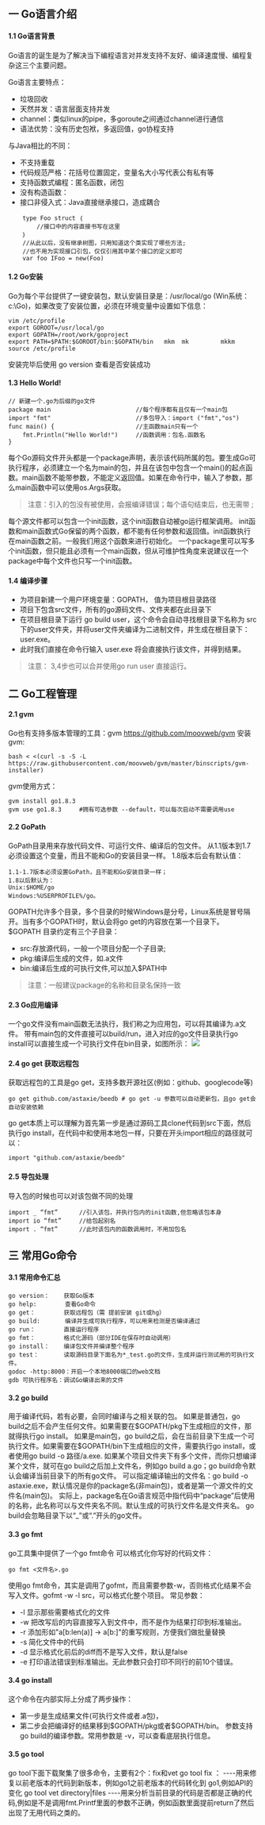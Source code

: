 ## 一 Go语言介绍

####  1.1 Go语言背景

Go语言的诞生是为了解决当下编程语言对并发支持不友好、编译速度慢、编程复杂这三个主要问题。

Go语言主要特点：

 - 垃圾回收
 - 天然并发：语言层面支持并发
 - channel：类似linux的pipe，多goroute之间通过channel进行通信
 - 语法优势：没有历史包袱，多返回值，go协程支持

与Java相比的不同：
- 不支持重载
- 代码规范严格：花括号位置固定，变量名大小写代表公有私有等
- 支持函数式编程：匿名函数，闭包
- 没有构造函数：
- 接口非侵入式：Java直接继承接口，造成耦合
```
    type Foo struct ｛		
        //接口中的内容直接书写在这里
    ｝
    //从此以后，没有继承树图，只用知道这个类实现了哪些方法;
    //也不用为实现接口引包，仅仅引用其中某个接口的定义即可
    var foo IFoo = new(Foo)   
```

#### 1.2 Go安装

Go为每个平台提供了一键安装包，默认安装目录是：/usr/local/go (Win系统：c:\Go)，如果改变了安装位置，必须在环境变量中设置如下信息：
```
vim /etc/profile
export GOROOT=/usr/local/go
export GOPATH=/root/work/goproject
export PATH=$PATH:$GOROOT/bin:$GOPATH/bin   mkm  mk         mkkm
​source /etc/profile 
```
​安装完毕后使用 go version 查看是否安装成功
#### 1.3 Hello World!
```
// 新建一个.go为后缀的go文件
package main                        //每个程序都有且仅有一个main包
import "fmt"                        //多包导入：import ("fmt","os")
func main() {                       //主函数main只有一个
    fmt.Println("Hello World!")     //函数调用：包名.函数名
}
```
每个Go源码文件开头都是一个package声明，表示该代码所属的包。要生成Go可执行程序，必须建立一个名为main的包，并且在该包中包含一个main()的起点函数。main函数不能带参数，不能定义返回值。如果在命令行中，输入了参数，那么main函数中可以使用os.Args获取。
>注意：引入的包没有被使用，会报编译错误；每个语句结束后，也无需带 ;

每个源文件都可以包含一个init函数，这个init函数自动被go运行框架调用。
init函数和main函数式Go保留的两个函数，都不能有任何参数和返回值。init函数执行在main函数之前。一般我们用这个函数来进行初始化。
一个package里可以写多个init函数，但只能且必须有一个main函数，但从可维护性角度来说建议在一个package中每个文件也只写一个init函数。
#### 1.4 编译步骤
- 为项目新建一个用户环境变量：GOPATH， 值为项目根目录路径
- 项目下包含src文件，所有的go源码文件、文件夹都在此目录下
- 在项目根目录下运行 go build user，这个命令会自动寻找根目录下名称为 src 下的user文件夹，并将user文件夹编译为二进制文件，并生成在根目录下：user.exe。
- 此时我们直接在命令行输入 user.exe 将会直接执行该文件，并得到结果。
>注意：	3,4步也可以合并使用go run user 直接运行。
## 二 Go工程管理
#### 2.1 gvm
Go也有支持多版本管理的工具：gvm  https://github.com/moovweb/gvm
安装gvm:
```
bash < <(curl -s -S -L https://raw.githubusercontent.com/moovweb/gvm/master/binscripts/gvm-installer)
```
gvm使用方式：
```
gvm install go1.8.3
gvm use go1.8.3     #拥有可选参数 --default，可以每次启动不需要调用use
```
#### 2.2 GoPath
GoPath目录用来存放代码文件、可运行文件、编译后的包文件。
从1.1版本到1.7必须设置这个变量，而且不能和Go的安装目录一样。
1.8版本后会有默认值：
```
1.1-1.7版本必须设置GoPath，且不能和Go安装目录一样；
1.8以后默认为：
Unix:$HOME/go
Windows:%USERPROFILE%/go。
```
GOPATH允许多个目录，多个目录的时候Windows是分号，Linux系统是冒号隔开。当有多个GOPATH时，默认会将go get的内容放在第一个目录下。
$GOPATH 目录约定有三个子目录：
- src:存放源代码，一般一个项目分配一个子目录;
- pkg:编译后生成的文件，如.a文件
- bin:编译后生成的可执行文件,可以加入$PATH中
>注意：一般建议package的名称和目录名保持一致
#### 2.3 Go应用编译
一个go文件没有main函数无法执行，我们称之为应用包，可以将其编译为.a文件。
带有main包的文件直接可以build/run，进入对应的go文件目录执行go install可以直接生成一个可执行文件在bin目录，如图所示：
![](/images/Golang/01-00-01.png)
#### 2.4 go get 获取远程包
获取远程包的工具是go get，支持多数开源社区(例如：github、googlecode等)
```
go get github.com/astaxie/beedb # go get -u 参数可以自动更新包，且go get会自动安装依赖
```
go get本质上可以理解为首先第一步是通过源码工具clone代码到src下面，然后执行go install，在代码中和使用本地包一样，只要在开头import相应的路径就可以：
```
import "github.com/astaxie/beedb"
```
#### 2.5 导包处理
导入包的时候也可以对该包做不同的处理
```
import _ “fmt”	    //引入该包，并执行包内的init函数,但忽略该包本身
import io “fmt”	    //给包起别名
import . “fmt”		//此时该包内的函数调用时，不用加包名
```

## 三 常用Go命令
#### 3.1 常用命令汇总
```
go version：    获取Go版本
go help:        查看Go命令
go get：        获取远程包（需 提前安装 git或hg）
go build:       编译并生成可执行程序，可以用来检测是否编译通过
go run：        直接运行程序
go fmt：        格式化源码（部分IDE在保存时自动调用）
go install：    编译包文件并编译整个程序
go test：       读取源码目录下面名为*_test.go的文件，生成并运行测试用的可执行文件。
godoc -http:8000：开启一个本地8000端口的web文档
gdb 可执行程序名：调试Go编译出来的文件
```
#### 3.2 go build
用于编译代码，若有必要，会同时编译与之相关联的包。
如果是普通包，go build之后不会产生任何文件。如果需要在\$GOPATH/pkg下生成相应的文件，那就得执行go install。
如果是main包，go build之后，会在当前目录下生成一个可执行文件。如果需要在\$GOPATH/bin下生成相应的文件，需要执行go install，或者使用go build -o 路径/a.exe.
如果某个项目文件夹下有多个文件，而你只想编译某个文件，就可在go build之后加上文件名，例如go build a.go；go build命令默认会编译当前目录下的所有go文件。
可以指定编译输出的文件名：go build -o astaxie.exe，默认情况是你的package名(非main包)，或者是第一个源文件的文件名(main包)。
实际上，package名在Go语言规范中指代码中“package”后使用的名称，此名称可以与文件夹名不同。默认生成的可执行文件名是文件夹名。
go build会忽略目录下以“_”或“.”开头的go文件。
#### 3.3 go fmt
go工具集中提供了一个go fmt命令 可以格式化你写好的代码文件：
```
go fmt <文件名>.go
```
使用go fmt命令，其实是调用了gofmt，而且需要参数-w，否则格式化结果不会写入文件。gofmt -w -l src，可以格式化整个项目。
常见参数：
- -l 显示那些需要格式化的文件
- -w 把改写后的内容直接写入到文件中，而不是作为结果打印到标准输出。
- -r 添加形如"a[b:len(a)] -> a[b:]"的重写规则，方便我们做批量替换
- -s 简化文件中的代码
- -d 显示格式化前后的diff而不是写入文件，默认是false
- -e 打印语法错误到标准输出。无此参数只会打印不同行的前10个错误。
#### 3.4 go install
这个命令在内部实际上分成了两步操作：
- 第一步是生成结果文件(可执行文件或者.a包)，
- 第二步会把编译好的结果移到\$GOPATH/pkg或者$GOPATH/bin。
  参数支持go build的编译参数。常用参数是 -v，可以查看底层执行信息。
#### 3.5 go tool
go tool下面下载聚集了很多命令，主要有2个：fix和vet
go tool fix ：
----用来修复以前老版本的代码到新版本，例如go1之前老版本的代码转化到
go1,例如API的变化
go tool vet directory|files 
----用来分析当前目录的代码是否都是正确的代码,例如是不是调用fmt.Printf里面的参数不正确，例如函数里面提前return了然后出现了无用代码之类的。





